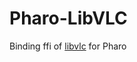 # Pharo-LibVLC

Binding ffi of [libvlc](https://www.videolan.org/developers/vlc/doc/doxygen/html/group__libvlc.html) for Pharo 
